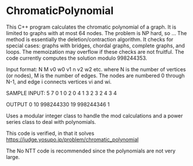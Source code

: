 # ChromaticPolynomial
This C++ program calculates the chromatic polynomial of a graph. It is limited to graphs with at most 64 nodes. The problem is NP hard, so ... The method is essentially the deletion/contraction algorithm. It checks for special cases: graphs with bridges, chordal graphs, complete graphs, and loops. The memoization may overflow if these checks are not fruitful. The code currently computes the solution modulo 998244353.

Input format: N M v0 w0 v1 n v2 w2 etc. where N is the number of vertices (or nodes), M is the number of edges. The nodes are numbered 0 through N-1, and edge i connects vertices vi and wi.

SAMPLE INPUT: 5 7 0 1 0 2 0 4 1 3 2 3 2 4 3 4

OUTPUT 0 10 998244330 19 998244346 1

Uses a modular integer class to handle the mod calculations and a power series class to deal with polynomials.

This code is verified, in that it solves https://judge.yosupo.jp/problem/chromatic_polynomial

The No NTT code is recommended since the polynomials are not very large.
